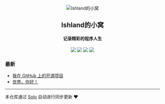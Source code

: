 <p align="center"><img alt="Ishland的小窝" src="https://static.b3log.org/images/brand/solo-32.png"></p><h2 align="center">
Ishland的小窝
</h2>

<h4 align="center">记录精彩的程序人生</h4>
<p align="center"><a title="Ishland的小窝" target="_blank" href="https://github.com/Jeffrey-D/solo-blog"><img src="https://img.shields.io/github/last-commit/Jeffrey-D/solo-blog.svg?style=flat-square&color=FF9900"></a>
<a title="GitHub repo size in bytes" target="_blank" href="https://github.com/Jeffrey-D/solo-blog"><img src="https://img.shields.io/github/repo-size/Jeffrey-D/solo-blog.svg?style=flat-square"></a>
<a title="Solo Version" target="_blank" href="https://github.com/b3log/solo/releases"><img src="https://img.shields.io/badge/solo-3.6.5-f1e05a.svg?style=flat-square&color=blueviolet"></a>
<a title="Hits" target="_blank" href="https://github.com/b3log/hits"><img src="https://hits.b3log.org/Jeffrey-D/solo-blog.svg"></a></p>

### 最新

* [我在 GitHub 上的开源项目](http://duanzy.xyz/my-github-repos)
* [世界，你好！](http://duanzy.xyz/hello-solo)



---

本仓库通过 [Solo](https://github.com/b3log/solo) 自动进行同步更新 ❤️ 